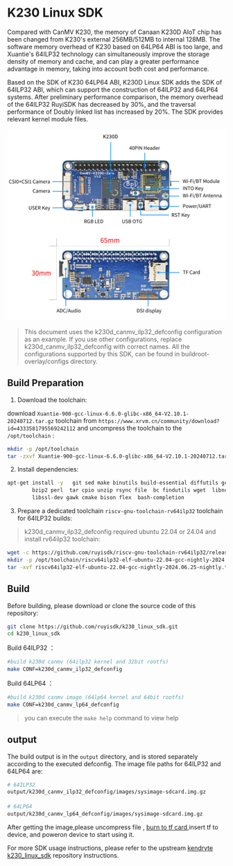 # K230 Linux SDK

Compared with CanMV K230, the memory of Canaan K230D AIoT chip has been changed from K230's external 256MB/512MB to internal 128MB. The software memory overhead of K230 based on 64LP64 ABI is too large, and Xuantie's 64ILP32 technology can simultaneously improve the storage density of memory and cache, and can play a greater performance advantage in memory, taking into account both cost and performance.

Based on the SDK of K230 64LP64 ABI, K230D Linux SDK adds the SDK of 64ILP32 ABI, which can support the construction of 64ILP32 and 64LP64 systems. After preliminary performance comparison, the memory overhead of the 64ILP32 RuyiSDK has decreased by 30%, and the traversal performance of Doubly linked list has increased by 20%. The SDK provides relevant kernel module files.

![K230D-Zero](image/K230D-Zero.jpg)

> This document uses the k230d_canmv_ilp32_defconfig configuration as an example. If you use other configurations, replace k230d_canmv_ilp32_defconfig with correct names. All the configurations supported by this SDK,  can be found in  buildroot-overlay/configs directory.

## Build Preparation

1. Download the toolchain:

download  `Xuantie-900-gcc-linux-6.6.0-glibc-x86_64-V2.10.1-20240712.tar.gz` toolchain from  `https://www.xrvm.cn/community/download?id=4333581795569242112` and uncompress the toolchain to the `/opt/toolchain` :

```bash
mkdir -p /opt/toolchain
tar -zxvf Xuantie-900-gcc-linux-6.6.0-glibc-x86_64-V2.10.1-20240712.tar.gz -C /opt/toolchain
```

2. Install dependencies:

```bash
apt-get install -y   git sed make binutils build-essential diffutils gcc  g++ bash patch gzip \
        bzip2 perl  tar cpio unzip rsync file  bc findutils wget  libncurses-dev python3  \
        libssl-dev gawk cmake bison flex  bash-completion
```

3. Prepare a dedicated toolchain `riscv-gnu-toolchain-rv64ilp32` toolchain for 64ILP32 builds:

> k230d_canmv_ilp32_defconfig required  ubuntu 22.04 or 24.04 and install rv64ilp32 toolchain:

```bash
wget -c https://github.com/ruyisdk/riscv-gnu-toolchain-rv64ilp32/releases/download/2024.06.25/riscv64ilp32-elf-ubuntu-22.04-gcc-nightly-2024.06.25-nightly.tar.gz
mkdir -p /opt/toolchain/riscv64ilp32-elf-ubuntu-22.04-gcc-nightly-2024.06.25/
tar -xvf riscv64ilp32-elf-ubuntu-22.04-gcc-nightly-2024.06.25-nightly.tar.gz -C /opt/toolchain/riscv64ilp32-elf-ubuntu-22.04-gcc-nightly-2024.06.25/
```

## Build

Before building, please download or clone the source code of this repository:

```bash
git clone https://github.com/ruyisdk/k230_linux_sdk.git
cd k230_linux_sdk
```

Build 64ILP32 ：

```bash
#build k230d canmv (64ilp32 kernel and 32bit rootfs)
make CONF=k230d_canmv_ilp32_defconfig
```

Build 64LP64 ：

```bash
#build k230d canmv image (64lp64 kernel and 64bit rootfs)
make CONF=k230d_canmv_lp64_defconfig 
```

> you can execute the `make help` command to view help


## output

The build output is in the `output` directory, and is stored separately according to the executed defconfig. The image file paths for 64ILP32 and 64LP64 are:

```bash
# 64ILP32
output/k230d_canmv_ilp32_defconfig/images/sysimage-sdcard.img.gz

# 64LP64
output/k230d_canmv_lp64_defconfig/images/sysimage-sdcard.img.gz
```

After getting the image,please uncompress file , [burn to tf card](https://developer.canaan-creative.com/k230/zh/main/CanMV_K230_%E6%95%99%E7%A8%8B.html#id11),insert tf to device, and poweron device to start using it.

For more SDK usage instructions, please refer to the upstream [kendryte k230_linux_sdk](https://github.com/kendryte/k230_linux_sdk) repository instructions.
